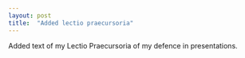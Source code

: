 ```yaml
---
layout: post
title:  "Added lectio praecursoria"
---
```


Added text of my Lectio Praecursoria of my defence in presentations. 